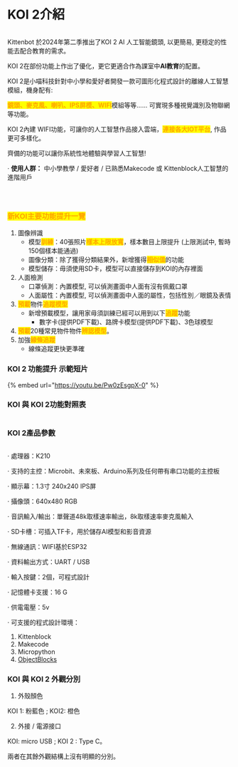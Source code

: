 # KOI 2介紹

<figure><img src="../../.gitbook/assets/orange1.webp" alt=""><figcaption></figcaption></figure>

Kittenbot 於2024年第二季推出了KOI 2 AI 人工智能鏡頭, 以更簡易, 更穏定的性能去配合教育的需求。

KOI 2在部份功能上作出了優化，更它更適合作為課室中**AI教育**的配置。



KOI 2是小喵科技針對中小學和愛好者開發一款可圖形化程式設計的離線人工智慧模組，機身配有:

<mark style="color:orange;">**鏡頭、麥克風、喇叭、IPS屏模、WIFI**</mark>模組等等…… 可實現多種視覺識別及物聯網等功能。



KOI 2內建 WIFI功能，可讓你的人工智慧作品接入雲端，<mark style="color:orange;">**連接各大IOT平台**</mark>, 作品更可多樣化。

齊備的功能可以讓你系統性地體驗與學習人工智慧!

· **使用人群：** 中小學教學 / 愛好者 / 已熟悉Makecode 或 Kittenblock人工智慧的進階用戶

<div>

<figure><img src="../../.gitbook/assets/orange2.webp" alt=""><figcaption></figcaption></figure>

 

<figure><img src="../../.gitbook/assets/orange3.webp" alt=""><figcaption></figcaption></figure>

 

<figure><img src="../../.gitbook/assets/orange5.webp" alt=""><figcaption></figcaption></figure>

</div>

### <mark style="color:orange;">新KOI主要功能提升一覽</mark>

1. 圖像辨識
   * 模型<mark style="color:orange;">**訓練**</mark>：40張照片<mark style="color:orange;">**樣本上限放寬**</mark>，樣本數目上限提升 (上限測試中, 暫時150個樣本能通過)
   * 圖像分類：除了獲得分類結果外，新增獲得<mark style="color:orange;">**相似值**</mark>的功能
   * 模型儲存：毋須使用SD卡，模型可以直接儲存到KOI的內存裡面
2. 人面檢測
   * 口罩偵測：內置模型,  可以偵測畫面中人面有沒有佩戴口罩
   * 人面屬性：內置模型, 可以偵測畫面中人面的屬性，包括性別／眼鏡及表情
3. <mark style="color:orange;">**預載**</mark>物件<mark style="color:orange;">**追蹤模型**</mark>
   * 新增預載模型，讓用家毋須訓練已經可以用到以下<mark style="color:orange;">**追蹤**</mark>功能
     * 數字卡(提供PDF下載)、路牌卡模型(提供PDF下載)、3色球模型
4. <mark style="color:orange;">**預載**</mark>20種常見物件物件<mark style="color:orange;">**辨認模型**</mark>。
5. 加強<mark style="color:orange;">**線條追蹤**</mark>
   * 線條追蹤更快更準確

### KOI 2 功能提升 示範短片

{% embed url="https://youtu.be/Pw0zEsgpX-0" %}

### KOI 與 KOI 2功能對照表

<figure><img src="../../.gitbook/assets/koi新舊功能對照2.png" alt=""><figcaption></figcaption></figure>

### KOI 2產品參數

<figure><img src="../../.gitbook/assets/specs.png" alt=""><figcaption></figcaption></figure>

· 處理器：K210

· 支持的主控：Microbit、未來板、Arduino系列及任何帶有串口功能的主控板

· 顯示幕：1.3寸 240x240 IPS屏

· 攝像頭：640x480 RGB

· 音訊輸入/輸出：單聲道48k取樣速率輸出，8k取樣速率麥克風輸入

· SD卡槽：可插入TF卡，用於儲存AI模型和影音資源

· 無線通訊：WIFI基於ESP32

· 資料輸出方式：UART / USB

· 輸入按鍵：2個，可程式設計

· 記憶體卡支援：16 G

· 供電電壓：5v

· 可支援的程式設計環境：

1. Kittenblock
2. Makecode
3. Micropython
4. [ObjectBlocks](https://www.objectblocks.cc/)

### KOI 與 KOI 2 外觀分別

1. 外殼顏色&#x20;

&#x20;        KOI 1: 粉藍色 ; KOI2: 橙色

2. 外接 / 電源接口

&#x20;        KOI: micro USB  ; KOI 2 : Type C。

兩者在其餘外觀結構上沒有明顯的分別。

<figure><img src="../../.gitbook/assets/type_c_orange.png" alt=""><figcaption></figcaption></figure>
